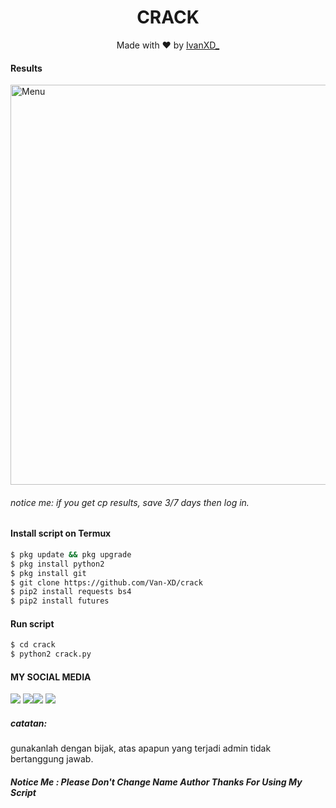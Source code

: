 <h1 align="center">
  CRACK
</h1>
</div>
<p align="center">
  Made with ❤️ by <a href="https://www.facebook.com/100004980722064">IvanXD_</a>
</p>
<p align="center">
 
#### Results
 <img src="https://github.com/Van-XD/crack/blob/main/.ppk/hasil.jpg" width="640" title="Menu" alt="Menu">
</p>

###### notice me: if you get cp results, save 3/7 days then log in.


#### Install script on Termux
```bash
$ pkg update && pkg upgrade
$ pkg install python2
$ pkg install git
$ git clone https://github.com/Van-XD/crack
$ pip2 install requests bs4
$ pip2 install futures
```
#### Run script
```bash
$ cd crack
$ python2 crack.py
```
#### MY SOCIAL MEDIA

[![](https://img.shields.io/badge/Github-black?logo=Github&logoColor=black&labelColor=white)](https://github.com/Van-XD)
[![](https://img.shields.io/badge/Facebook-blue?logo=Facebook&logoColor=blue&labelColor=white)](https://www.facebook.com/KM39453)[![](https://img.shields.io/badge/Instagram-red?logo=Instagram&logoColor=red&labelColor=white)](https://www.instagram.com/n.ivan27/) [![](https://img.shields.io/badge/Whatsapp-CHAT-red?logo=Whatsapp&logoColor=Brightgreen&labelColor=white)](https://wa.me/6282337026312?text=Asalamualaikum+bang)

##### catatan:
gunakanlah dengan bijak, atas apapun yang terjadi admin tidak bertanggung jawab.


##### Notice Me : Please Don't Change Name Author Thanks For Using My Script
